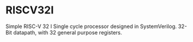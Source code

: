 # RISCV32I
Simple RISC-V 32 I Single cycle processor designed in SystemVerilog. 32-Bit datapath, with 32 general purpose registers.
